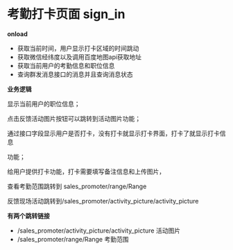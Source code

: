 # **考勤打卡页面 sign_in**



**onload** 

- 获取当前时间，用户显示打卡区域的时间跳动
- 获取微信经纬度以及调用百度地图api获取地址
- 获取当前用户的考勤信息和职位信息
- 查询群发消息接口的消息并且查询消息状态



**业务逻辑**

显示当前用户的职位信息；

点击反馈活动图片按钮可以跳转到活动图片功能；

通过接口字段显示用户是否打卡，没有打卡就显示打卡界面，打卡了就显示打卡信息

功能；

给用户提供打卡功能，打卡需要填写备注信息和上传图片，

查看考勤范围跳转到 sales_promoter/range/Range 

反馈现场活动跳转到/sales_promoter/activity_picture/activity_picture 



**有两个跳转链接**

- /sales_promoter/activity_picture/activity_picture   活动图片
- /sales_promoter/range/Range    考勤范围

   